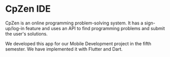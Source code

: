 # CpZen IDE

CpZen is an online programming problem-solving system. It has a sign-up/log-in feature and uses an API to find programming problems and submit the user's solutions.

We developed this app for our Mobile Development project in the fifth semester. We have implemented it with Flutter and Dart.
